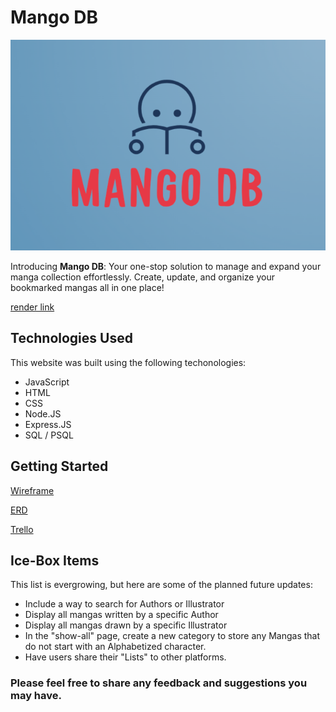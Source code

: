 # Mango DB
![Mango DB Logo](public/images/Mango_DB.png)

Introducing **Mango DB**: Your one-stop solution to manage and expand your manga collection effortlessly. Create, update, and organize your bookmarked mangas all in one place!

[render link](https://mango-db-do1p.onrender.com/)

## Technologies Used

This website was built using the following techonologies:

- JavaScript
- HTML
- CSS
- Node.JS
- Express.JS
- SQL / PSQL

## Getting Started

[Wireframe](https://www.figma.com/file/mATZ6B0C7LslsIloejHm2X/Manga-Website-Wireframe?type=design&node-id=0%3A1&mode=design&t=s8fSfj4N2eZ1xVt0-1)

[ERD](https://www.figma.com/file/sjk7ksrx4Qbw3B4u1NHao9/Manga-ERD?type=design&node-id=0%3A1&mode=design&t=eOaMmlQB4auBneSh-1)

[Trello](https://trello.com/invite/b/EN7qyYfW/ATTI791bc7cc52d2a065f471160a74a039bfDE6A2053/wireframe-erd)

## Ice-Box Items

This list is evergrowing, but here are some of the planned future updates:

- Include a way to search for Authors or Illustrator
- Display all mangas written by a specific Author
- Display all mangas drawn by a specific Illustrator
- In the "show-all" page, create a new category to store any Mangas that do not start with an Alphabetized character.
- Have users share their "Lists" to other platforms.

### Please feel free to share any feedback and suggestions you may have.